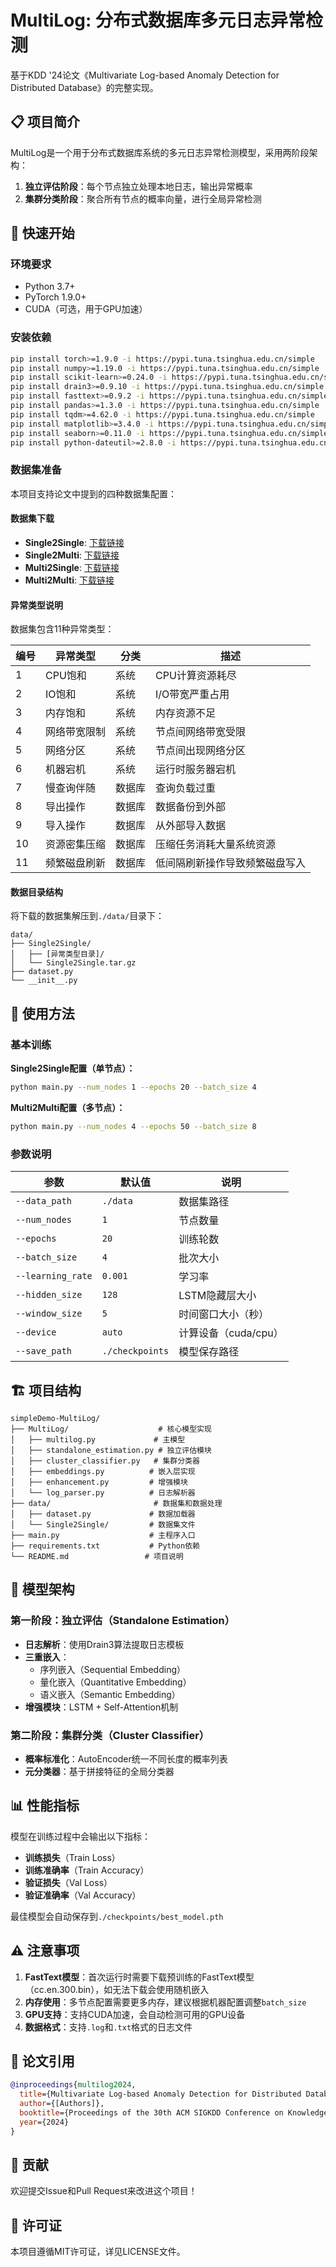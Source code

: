 # MultiLog: 分布式数据库多元日志异常检测

基于KDD '24论文《Multivariate Log-based Anomaly Detection for Distributed Database》的完整实现。

## 📋 项目简介

MultiLog是一个用于分布式数据库系统的多元日志异常检测模型，采用两阶段架构：
1. **独立评估阶段**：每个节点独立处理本地日志，输出异常概率
2. **集群分类阶段**：聚合所有节点的概率向量，进行全局异常检测

## 🚀 快速开始

### 环境要求
- Python 3.7+
- PyTorch 1.9.0+
- CUDA（可选，用于GPU加速）

### 安装依赖

```bash
pip install torch>=1.9.0 -i https://pypi.tuna.tsinghua.edu.cn/simple
pip install numpy>=1.19.0 -i https://pypi.tuna.tsinghua.edu.cn/simple
pip install scikit-learn>=0.24.0 -i https://pypi.tuna.tsinghua.edu.cn/simple
pip install drain3>=0.9.10 -i https://pypi.tuna.tsinghua.edu.cn/simple
pip install fasttext>=0.9.2 -i https://pypi.tuna.tsinghua.edu.cn/simple
pip install pandas>=1.3.0 -i https://pypi.tuna.tsinghua.edu.cn/simple
pip install tqdm>=4.62.0 -i https://pypi.tuna.tsinghua.edu.cn/simple
pip install matplotlib>=3.4.0 -i https://pypi.tuna.tsinghua.edu.cn/simple
pip install seaborn>=0.11.0 -i https://pypi.tuna.tsinghua.edu.cn/simple
pip install python-dateutil>=2.8.0 -i https://pypi.tuna.tsinghua.edu.cn/simple
```

### 数据集准备

本项目支持论文中提到的四种数据集配置：

#### 数据集下载
- **Single2Single**: [下载链接](https://zenodo.org/records/11496301/files/Single2Single.tar.gz)
- **Single2Multi**: [下载链接](https://zenodo.org/records/11496255/files/Single2Multi.tar.gz)  
- **Multi2Single**: [下载链接](https://zenodo.org/records/11483841/files/Multi2Single.tar.gz)
- **Multi2Multi**: [下载链接](https://zenodo.org/records/11468477/files/Multi2Multi.tar.gz)

#### 异常类型说明
数据集包含11种异常类型：

| 编号 | 异常类型 | 分类 | 描述 |
|------|----------|------|------|
| 1 | CPU饱和 | 系统 | CPU计算资源耗尽 |
| 2 | IO饱和 | 系统 | I/O带宽严重占用 |
| 3 | 内存饱和 | 系统 | 内存资源不足 |
| 4 | 网络带宽限制 | 系统 | 节点间网络带宽受限 |
| 5 | 网络分区 | 系统 | 节点间出现网络分区 |
| 6 | 机器宕机 | 系统 | 运行时服务器宕机 |
| 7 | 慢查询伴随 | 数据库 | 查询负载过重 |
| 8 | 导出操作 | 数据库 | 数据备份到外部 |
| 9 | 导入操作 | 数据库 | 从外部导入数据 |
| 10 | 资源密集压缩 | 数据库 | 压缩任务消耗大量系统资源 |
| 11 | 频繁磁盘刷新 | 数据库 | 低间隔刷新操作导致频繁磁盘写入 |

#### 数据目录结构
将下载的数据集解压到`./data/`目录下：

```
data/
├── Single2Single/
│   ├── [异常类型目录]/
│   └── Single2Single.tar.gz
├── dataset.py
└── __init__.py
```

## 🔧 使用方法

### 基本训练

**Single2Single配置（单节点）：**
```bash
python main.py --num_nodes 1 --epochs 20 --batch_size 4
```

**Multi2Multi配置（多节点）：**
```bash
python main.py --num_nodes 4 --epochs 50 --batch_size 8
```

### 参数说明

| 参数 | 默认值 | 说明 |
|------|--------|------|
| `--data_path` | `./data` | 数据集路径 |
| `--num_nodes` | `1` | 节点数量 |
| `--epochs` | `20` | 训练轮数 |
| `--batch_size` | `4` | 批次大小 |
| `--learning_rate` | `0.001` | 学习率 |
| `--hidden_size` | `128` | LSTM隐藏层大小 |
| `--window_size` | `5` | 时间窗口大小（秒） |
| `--device` | `auto` | 计算设备（cuda/cpu） |
| `--save_path` | `./checkpoints` | 模型保存路径 |

## 🏗️ 项目结构

```
simpleDemo-MultiLog/
├── MultiLog/                    # 核心模型实现
│   ├── multilog.py             # 主模型
│   ├── standalone_estimation.py # 独立评估模块
│   ├── cluster_classifier.py   # 集群分类器
│   ├── embeddings.py          # 嵌入层实现
│   ├── enhancement.py         # 增强模块
│   └── log_parser.py          # 日志解析器
├── data/                       # 数据集和数据处理
│   ├── dataset.py             # 数据加载器
│   └── Single2Single/         # 数据集文件
├── main.py                    # 主程序入口
├── requirements.txt           # Python依赖
└── README.md                 # 项目说明
```

## 🧠 模型架构

### 第一阶段：独立评估（Standalone Estimation）
- **日志解析**：使用Drain3算法提取日志模板
- **三重嵌入**：
  - 序列嵌入（Sequential Embedding）
  - 量化嵌入（Quantitative Embedding）  
  - 语义嵌入（Semantic Embedding）
- **增强模块**：LSTM + Self-Attention机制

### 第二阶段：集群分类（Cluster Classifier）
- **概率标准化**：AutoEncoder统一不同长度的概率列表
- **元分类器**：基于拼接特征的全局分类器

## 📊 性能指标

模型在训练过程中会输出以下指标：
- **训练损失**（Train Loss）
- **训练准确率**（Train Accuracy）
- **验证损失**（Val Loss）
- **验证准确率**（Val Accuracy）

最佳模型会自动保存到`./checkpoints/best_model.pth`

## ⚠️ 注意事项

1. **FastText模型**：首次运行时需要下载预训练的FastText模型（cc.en.300.bin），如无法下载会使用随机嵌入
2. **内存使用**：多节点配置需要更多内存，建议根据机器配置调整`batch_size`
3. **GPU支持**：支持CUDA加速，会自动检测可用的GPU设备
4. **数据格式**：支持`.log`和`.txt`格式的日志文件

## 📖 论文引用

```bibtex
@inproceedings{multilog2024,
  title={Multivariate Log-based Anomaly Detection for Distributed Database},
  author={[Authors]},
  booktitle={Proceedings of the 30th ACM SIGKDD Conference on Knowledge Discovery and Data Mining},
  year={2024}
}
```

## 🤝 贡献

欢迎提交Issue和Pull Request来改进这个项目！

## 📄 许可证

本项目遵循MIT许可证，详见LICENSE文件。
